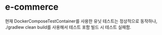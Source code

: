 # e-commerce

현재 DockerComposeTestContainer를 사용한 유닛 테스트는 정상적으로 동작하나, ./gradlew clean build를 사용해서 테스트 포함 빌드 시 테스트 실패함.
